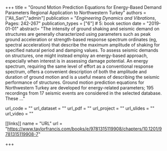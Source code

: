 +++
title = "Ground Motion Prediction Equations for Energy-Based Demand Parameters Regional Application to Northwestern Turkey"
authors = ["Ali_Sari","admin"]
publication = "*Engineering Dynamics and Vibrations*, Pages: 242-267"
publication_types = ["6"] # 5: book section
date = "2019-01-01"
abstract= "The intensity of ground shaking and seismic demand on structures are generally characterized using parameters such as peak ground acceleration or strength-based response spectrum ordinates (eg, spectral acceleration) that describe the maximum amplitude of shaking for specified natural period and damping values. To assess seismic demands on structures, one might instead employ an energy-based approach, especially when interest is in assessing damage potential. An energy spectrum, requiring the same level of effort as a conventional response spectrum, offers a convenient description of both the amplitude and duration of ground motion and is a useful means of describing the seismic performance of structures.
Ground motion prediction equations for Northwestern Turkey are developed for energy-related parameters; 195 recordings from 17 seismic events are considered in the selected database. These …"

url_code = ""
url_dataset = ""
url_pdf = ""
url_project = ""
url_slides = ""
url_video = ""

[[links]]
    name = "URL"
    url = "https://www.taylorfrancis.com/books/e/9781315119908/chapters/10.1201/9781315119908-7"

+++
